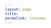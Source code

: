 ```yaml
---
layout: page
title:
permalink: /resume/
---
```


<object data="{{ site.baseurl }}/download/GregorSchroeder.pdf" width="100%" height="800" type="application/pdf"></object>
